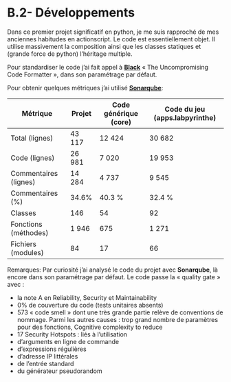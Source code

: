 # B.2- Développements

Dans ce premier projet significatif en python, je me suis rapproché de mes anciennes habitudes en actionscript. Le code est essentiellement objet. Il utilise massivement la composition ainsi que les classes statiques et (grande force de python) l’héritage multiple.

Pour standardiser le code j’ai fait appel à [**Black**](https://github.com/psf/black) « The Uncompromising Code Formatter », dans son paramétrage par défaut.

Pour obtenir quelques métriques j’ai utilisé [**Sonarqube**](https://www.sonarqube.org/):

Métrique | Projet | Code générique (core) | Code du jeu (apps.labpyrinthe)
-------- | ------ | --------------------- | ------------------------------
Total (lignes) | 43 117 | 12 424 | 30 682
Code (lignes) | 26 981 | 7 020 | 19 953
Commentaires (lignes) | 14 284 | 4 737 | 9 545
Commentaires (%) | 34.6% | 40.3 % | 32.4 %
Classes | 146 | 54 | 92
Fonctions (méthodes) | 1 946 | 675 | 1 271
Fichiers (modules) | 84 | 17 | 66

Remarques: Par curiosité j’ai analysé le code du projet avec **Sonarqube**, là encore dans son paramétrage par défaut. Le code passe la « quality gate » avec :
-	la note A en Reliability, Security et Maintainability
-	0% de couverture du code (tests unitaires absents)
-	573 « code smell » dont une très grande partie relève de conventions de nommage. Parmi les autres causes : trop grand nombre de paramètres pour des fonctions, Cognitive complexity to reduce
-	17 Security Hotspots : liés à l’utilisation 
   - d’arguments en ligne de commande
   -	d’expressions régulières
   -	d’adresse IP littérales
   -	de l’entrée standard
   -	du générateur pseudorandom
